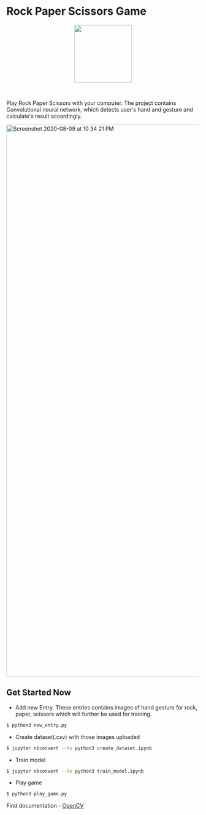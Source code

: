 # Rock Paper Scissors Game
<p align="center">
  <img src="https://user-images.githubusercontent.com/35291991/93025916-af148c80-f61f-11ea-9b22-a90ce070b3da.png" height=150 hspace=75>
  </p>
  <br />
  
Play Rock Paper Scissors with your computer. The project contains Convolutional neural network, which detects user's hand and gesture and calculate's result accordingly.

<img width="1440" alt="Screenshot 2020-08-09 at 10 34 21 PM" src="https://user-images.githubusercontent.com/35291991/89737689-93521f80-da90-11ea-9976-4455b2cf69f5.png">


## Get Started Now

* Add new Entry. These entries contains images of hand gesture for rock, paper, scissors which will further be used for training.
```sh
$ python3 new_entry.py
```

* Create dataset(.csv) with those images uploaded
```sh
$ jupyter nbconvert --to python3 create_dataset.ipynb
```

* Train model
```sh
$ jupyter nbconvert --to python3 train_model.ipynb
```

* Play game
```sh
$ python3 play_game.py
```

Find documentation -  [OpenCV](https://docs.opencv.org/master/d9/df8/tutorial_root.html)
